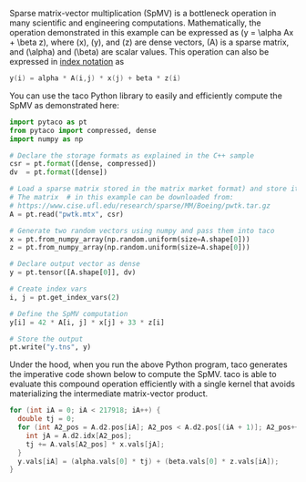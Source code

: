 Sparse matrix-vector multiplication (SpMV) is a bottleneck operation in many scientific and engineering computations. Mathematically, the operation demonstrated in this example can be expressed as \(y = \alpha Ax + \beta z\), where \(x\), \(y\), and \(z\) are dense vectors, \(A\) is a sparse matrix, and \(\alpha\) and \(\beta\) are scalar values. This operation can also be expressed in [index notation](computations.md#specifying-tensor-algebra-computations) as 

```c++
y(i) = alpha * A(i,j) * x(j) + beta * z(i)
```

You can use the taco Python library to easily and efficiently compute the SpMV as demonstrated here:

```python
import pytaco as pt
from pytaco import compressed, dense
import numpy as np

# Declare the storage formats as explained in the C++ sample
csr = pt.format([dense, compressed])
dv  = pt.format([dense])

# Load a sparse matrix stored in the matrix market format) and store it as a csr matrix. 
# The matrix  # in this example can be downloaded from:
# https://www.cise.ufl.edu/research/sparse/MM/Boeing/pwtk.tar.gz
A = pt.read("pwtk.mtx", csr)

# Generate two random vectors using numpy and pass them into taco
x = pt.from_numpy_array(np.random.uniform(size=A.shape[0]))
z = pt.from_numpy_array(np.random.uniform(size=A.shape[0]))

# Declare output vector as dense
y = pt.tensor([A.shape[0]], dv)

# Create index vars
i, j = pt.get_index_vars(2)

# Define the SpMV computation
y[i] = 42 * A[i, j] * x[j] + 33 * z[i]

# Store the output
pt.write("y.tns", y)
```

Under the hood, when you run the above Python program, taco generates the imperative code shown below to compute the SpMV. taco is able to evaluate this compound operation efficiently with a single kernel that avoids materializing the intermediate matrix-vector product.

```c++
for (int iA = 0; iA < 217918; iA++) {
  double tj = 0;
  for (int A2_pos = A.d2.pos[iA]; A2_pos < A.d2.pos[(iA + 1)]; A2_pos++) {
    int jA = A.d2.idx[A2_pos];
    tj += A.vals[A2_pos] * x.vals[jA];
  }
  y.vals[iA] = (alpha.vals[0] * tj) + (beta.vals[0] * z.vals[iA]);
}
```
